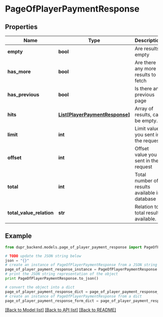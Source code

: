 # PageOfPlayerPaymentResponse


## Properties
Name | Type | Description | Notes
------------ | ------------- | ------------- | -------------
**empty** | **bool** | Are results empty | 
**has_more** | **bool** | Are there any more results to fetch | 
**has_previous** | **bool** | Is there any previous page | 
**hits** | [**List[PlayerPaymentResponse]**](PlayerPaymentResponse.md) | Array of results, can be empty. | [optional] 
**limit** | **int** | Limit value you sent in the request | 
**offset** | **int** | Offset value you sent in the request | 
**total** | **int** | Total number of results available in database | 
**total_value_relation** | **str** | Relation to total results available. | 

## Example

```python
from dupr_backend.models.page_of_player_payment_response import PageOfPlayerPaymentResponse

# TODO update the JSON string below
json = "{}"
# create an instance of PageOfPlayerPaymentResponse from a JSON string
page_of_player_payment_response_instance = PageOfPlayerPaymentResponse.from_json(json)
# print the JSON string representation of the object
print PageOfPlayerPaymentResponse.to_json()

# convert the object into a dict
page_of_player_payment_response_dict = page_of_player_payment_response_instance.to_dict()
# create an instance of PageOfPlayerPaymentResponse from a dict
page_of_player_payment_response_form_dict = page_of_player_payment_response.from_dict(page_of_player_payment_response_dict)
```
[[Back to Model list]](../README.md#documentation-for-models) [[Back to API list]](../README.md#documentation-for-api-endpoints) [[Back to README]](../README.md)


